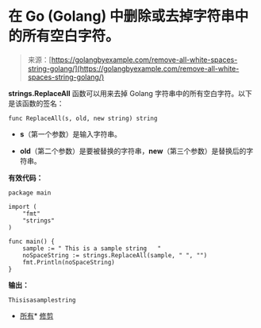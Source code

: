 <!--yml

分类：未分类

日期：2024-10-13 06:10:04

-->

# 在 Go (Golang) 中删除或去掉字符串中的所有空白字符。

> 来源：[https://golangbyexample.com/remove-all-white-spaces-string-golang/](https://golangbyexample.com/remove-all-white-spaces-string-golang/)

**strings.ReplaceAll** 函数可以用来去掉 Golang 字符串中的所有空白字符。以下是该函数的签名：

```
func ReplaceAll(s, old, new string) string
```

+   **s**（第一个参数）是输入字符串。

+   **old**（第二个参数）是要被替换的字符串，**new**（第三个参数）是替换后的字符串。

**有效代码：**

```
package main

import (
    "fmt"
    "strings"
)

func main() {
    sample := " This is a sample string   "
    noSpaceString := strings.ReplaceAll(sample, " ", "")
    fmt.Println(noSpaceString)
}
```

**输出：**

```
Thisisasamplestring
```

+   [所有](https://golangbyexample.com/tag/all/)*   [修剪](https://golangbyexample.com/tag/trim/)
